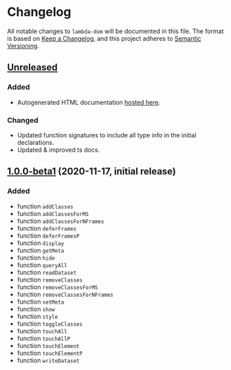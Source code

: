 # Changelog

All notable changes to `lambda-dom` will be documented in this file. The format is based on [Keep a Changelog](https://keepachangelog.com/en/1.0.0/),
and this project adheres to [Semantic Versioning](https://semver.org/spec/v2.0.0.html).

## [Unreleased]

### Added

- Autogenerated HTML documentation [hosted here][docs].

### Changed

- Updated function signatures to include all type info in the initial declarations.
- Updated & improved ts docs.

## [1.0.0-beta1] (2020-11-17, initial release)

### Added

- function `addClasses`
- function `addClassesForMS`
- function `addClassesForNFrames`
- function `deferFrames`
- function `deferFramesP`
- function `display`
- function `getMeta`
- function `hide`
- function `queryAll`
- function `readDataset`
- function `removeClasses`
- function `removeClassesForMS`
- function `removeClassesForNFrames`
- function `setMeta`
- function `show`
- function `style`
- function `toggleClasses`
- function `touchAll`
- function `touchAllP`
- function `touchElement`
- function `touchElementP`
- function `writeDataset`


[docs]: https://jjwesterkamp.github.io/lambda-dom/

[Unreleased]: https://github.com/JJWesterkamp/lambda-dom/compare/v1.0.0-beta1...HEAD
[1.0.0-beta1]: https://github.com/JJWesterkamp/lambda-dom/tree/v1.0.0-beta1